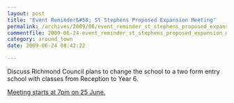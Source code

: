 ```yaml
---
layout: post
title: "Event Reminder&#58; St Stephens Proposed Expansion Meeting"
permalink: /archives/2009/06/event_reminder_st_stephens_proposed_expansion_meet.html
commentfile: 2009-06-24-event_reminder_st_stephens_proposed_expansion_meet
category: around_town
date: 2009-06-24 08:42:22

---
```


Discuss Richmond Council plans to change the school to a two form entry school with classes from Reception to Year 6.

[Meeting starts at 7pm on 25 June.](/event/meeting/200705142160)
